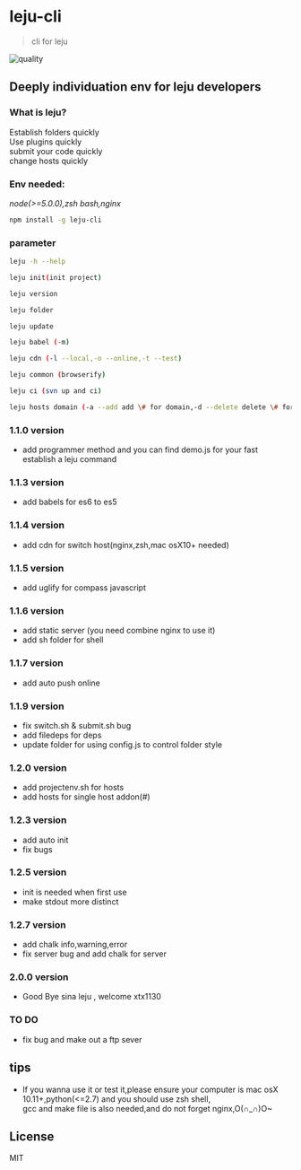 # leju-cli 

> cli for leju

![quality](http://npm.packagequality.com/badge/leju-cli.png)

## Deeply individuation env for leju developers

### What is leju?

Establish folders quickly  
Use plugins quickly  
submit your code quickly  
change hosts quickly  

### Env needed:

_node(>=5.0.0),zsh bash,nginx_

```bash
npm install -g leju-cli
```

### parameter

```bash
leju -h --help 
```

```bash
leju init(init project)
```

```bash
leju version
```

```bash
leju folder
```

```bash
leju update
```

```bash
leju babel (-m)
```

```bash
leju cdn (-l --local,-o --online,-t --test)
```

```bash
leju common (browserify)
```

```bash
leju ci (svn up and ci)
```

```bash
leju hosts domain (-a --add add \# for domain,-d --delete delete \# for domain)
```

### 1.1.0 version

+ add programmer method and you can find demo.js for your fast establish a leju command

### 1.1.3 version

+ add babels for es6 to es5

### 1.1.4 version

+ add cdn for switch host(nginx,zsh,mac osX10+ needed)

### 1.1.5 version

+ add uglify for compass javascript

### 1.1.6 version

+ add static server (you need combine nginx to use it)
+ add sh folder for shell 

### 1.1.7 version

+ add auto push online 

### 1.1.9 version

+ fix switch.sh & submit.sh bug
+ add filedeps for deps
+ update folder for using config.js to control folder style

### 1.2.0 version

+ add projectenv.sh for hosts
+ add hosts for single host addon(#)

### 1.2.3 version

+ add auto init
+ fix bugs

### 1.2.5 version

+ init is needed when first use
+ make stdout more distinct

### 1.2.7 version

+ add chalk info,warning,error
+ fix server bug and add chalk for server

### 2.0.0 version

+ Good Bye sina leju , welcome xtx1130

### TO DO

+ fix bug and make out a ftp sever 

## tips

+ If you wanna use it or test it,please ensure your computer is mac osX 10.11+,python(<=2.7) and you should use zsh shell,  
gcc and make file is also needed,and do not forget nginx,O(∩_∩)O~

## License

MIT
